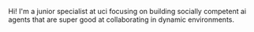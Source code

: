 Hi! I'm a junior specialist at uci focusing on building socially competent ai agents that are super good at collaborating in dynamic environments. 